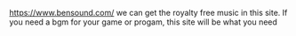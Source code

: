 https://www.bensound.com/
   we can get the royalty free music in this site.
   If you need a bgm for your game or progam, this site will be what you need  

